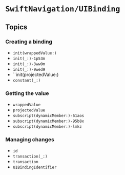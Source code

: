 # ``SwiftNavigation/UIBinding``

## Topics

### Creating a binding

- ``init(wrappedValue:)``
- ``init(_:)-1p53m``
- ``init(_:)-3ww0m``
- ``init(_:)-9wed9``
- ``init(projectedValue:)
- ``constant(_:)``

### Getting the value

- ``wrappedValue``
- ``projectedValue``
- ``subscript(dynamicMember:)-61aos``
- ``subscript(dynamicMember:)-95b8x``
- ``subscript(dynamicMember:)-lmkz``

### Managing changes

- ``id``
- ``transaction(_:)``
- ``transaction``
- ``UIBindingIdentifier``
